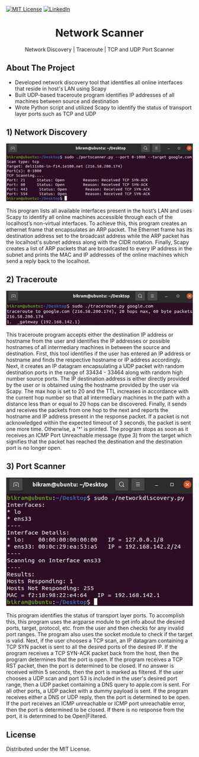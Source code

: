 [![MIT License][license-shield]][license-url]
[![LinkedIn][linkedin-shield]][linkedin-url]
<br>
<h1 align='center'> Network Scanner</h1>
<p align='center'>Network Discovery | Traceroute | TCP and UDP Port Scanner</p>
<h2 id='about'>About The Project</h2>

* Developed network discovery tool that identifies all online interfaces that reside in host's LAN using Scapy
* Built UDP-based traceroute program identifies IP addresses of all machines between source and destination
* Wrote Python script and utilized Scapy to identify the status of transport layer ports such as TCP and UDP

<h2>1) Network Discovery</h2>
<img src='Screenshots/network_discovery.png'>
<p>This program lists all available interfaces present in the host’s LAN and uses Scapy to identify all online machines accessible through each of the localhost’s non-virtual interfaces. To achieve this, this program creates an ethernet frame that encapsulates an ARP packet. The Ethernet frame has its destination address set to the broadcast address while the ARP packet has the localhost's subnet address along with the CIDR notation. Finally, Scapy creates a list of ARP packets that are broadcasted to every IP address in the subnet and prints the MAC and IP addresses of the online machines which send a reply back to the localhost.</p>

<h2>2) Traceroute</h2>
<img src='Screenshots/traceroute.png'>
<p>This traceroute program accepts either the destination IP address or hostname from the user and identifies the IP addresses or possible hostnames of all intermediary machines in between the source and destination. First, this tool identifies if the user has entered an IP address or hostname and finds the respective hostname or IP address accordingly. Next, it creates an IP datagram encapsulating a UDP packet with random destination ports in the range of 33434 - 33464 along with random high number source ports. The IP destination address is either directly provided by the user or is obtained using the hostname provided by the user via Scapy. The max hop is set to 20 and the TTL increases in accordance with the current hop number so that all intermediary machines in the path with a distance less than or equal to 20 hops can be discovered. Finally, it sends and receives the packets from one hop to the next and reports the hostname and IP address present in the response packet. If a packet is not acknowledged within the expected timeout of 3 seconds, the packet is sent one more time. Otherwise, a '*' is printed. The program stops as soon as it receives an ICMP Port Unreachable message (type 3) from the target which signifies that the packet has reached the destination and the destination port is no longer open.</p>

<h2>3) Port Scanner</h2>
<img src='Screenshots/port_scanner.png'>
</p>This program identifies the status of transport layer ports. To accomplish this, this program uses the argparse module to get info about the desired ports, target, protocol, etc. from the user and then checks for any invalid port ranges. The program also uses the socket module to check if the target is valid. Next, if the user chooses a TCP scan, an IP datagram containing a TCP SYN packet is sent to all the desired ports of the desired IP. If the program receives a TCP SYN-ACK packet back from the host, then the program determines that the port is open. If the program receives a TCP RST packet, then the port is determined to be closed. If no answer is received within 5 seconds, then the port is marked as filtered. If the user chooses a UDP scan and port 53 is included in the user's desired port range, then a UDP packet containing a DNS query to apple.com is sent. For all other ports, a UDP packet with a dummy payload is sent. If the program receives either a DNS or UDP reply, then the port is determined to be open. If the port receives an ICMP unreachable or ICMP port unreachable error, then the port is determined to be closed. If there is no response from the port, it is determined to be Open|Filtered.</p>

<h2 id='license'>License</h2>
<p>Distributed under the MIT License.</p>

[license-shield]: https://img.shields.io/github/license/othneildrew/Best-README-Template.svg?style=for-the-badge
[license-url]: https://github.com/i0nics/network-scanner-python/blob/main/LICENSE
[linkedin-shield]: https://img.shields.io/badge/-LinkedIn-black.svg?style=for-the-badge&logo=linkedin&colorB=555
[linkedin-url]: https://linkedin.com/in/bikramce
